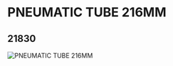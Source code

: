 # PNEUMATIC TUBE 216MM
## 21830
![PNEUMATIC TUBE 216MM](https://lc-www-live-s.legocdn.com/media/bricks/5/2/6119425.jpg)